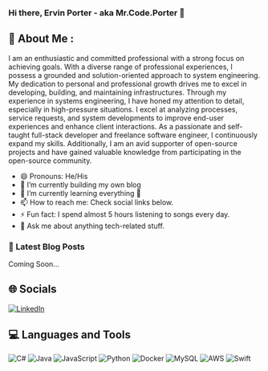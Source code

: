 
<!--
**mrcodeporter/mrcodeporter** is a ✨ _special_ ✨ repository because its `README.md` (this file) appears on your GitHub profile.

Here are some ideas to get you started:

- 🔭 I’m currently working on ...
- 🌱 I’m currently learning ...
- 👯 I’m looking to collaborate on ...
- 🤔 I’m looking for help with ...
- 💬 Ask me about ...
- 📫 How to reach me: ...
- 😄 Pronouns: ...
- ⚡ Fun fact: ...
-->

### Hi there, Ervin Porter - aka Mr.Code.Porter 👋    
<!-- [![Website](]() --> 



## 💫 About Me :

<p> 
I am an enthusiastic and committed professional with a strong focus on achieving goals. With a diverse range of professional experiences, I possess a grounded and solution-oriented approach to system engineering. My dedication to personal and professional growth drives me to excel in developing, building, and maintaining infrastructures. Through my experience in systems engineering, I have honed my attention to detail, especially in high-pressure situations. I excel at analyzing processes, service requests, and system developments to improve end-user experiences and enhance client interactions. As a passionate and self-taught full-stack developer and freelance software engineer, I continuously expand my skills. Additionally, I am an avid supporter of open-source projects and have gained valuable knowledge from participating in the open-source community.  </p>

- 😄 Pronouns: He/His
- 🔭 I’m currently building my own blog 
- 🌱 I’m currently learning everything 🤣
- 📫 How to reach me: Check social links below.  
- ⚡ Fun fact: I spend almost 5 hours listening to songs every day.
- 💬 Ask me about anything tech-related stuff.

### 📕 Latest Blog Posts

<!-- BLOG-POST-LIST:START -->
 Coming Soon... 
<!-- BLOG-POST-LIST:END -->

## 🌐 Socials
<!--[![Instagram](https://img.shields.io/badge/Instagram-E4405F?style=for-the-badge&logo=instagram&logoColor=white)](https://instagram.com/)-->
[![LinkedIn](https://img.shields.io/badge/LinkedIn-0077B5?style=for-the-badge&logo=linkedin&logoColor=white)](https://linkedin.com/in/)





 
## 💻 Languages and Tools

![C#](https://img.shields.io/badge/c%23-%23239120.svg?style=for-the-badge&logo=c-sharp&logoColor=white) 
![Java](https://img.shields.io/badge/java-%23ED8B00.svg?style=for-the-badge&logo=java&logoColor=white)
![JavaScript](https://img.shields.io/badge/javascript-%23323330.svg?style=for-the-badge&logo=javascript&logoColor=%23F7DF1E)
![Python](https://img.shields.io/badge/python-3670A0?style=for-the-badge&logo=python&logoColor=ffdd54) 
![Docker](https://img.shields.io/badge/docker-%230db7ed.svg?style=for-the-badge&logo=docker&logoColor=white)
![MySQL](https://img.shields.io/badge/mysql-%2300f.svg?style=for-the-badge&logo=mysql&logoColor=white) 
![AWS](https://img.shields.io/badge/AWS-%23FF9900.svg?style=for-the-badge&logo=amazon-aws&logoColor=white) 
![Swift](https://img.shields.io/badge/swift-F54A2A?style=for-the-badge&logo=swift&logoColor=white) 






<a />
<br />
<br />
